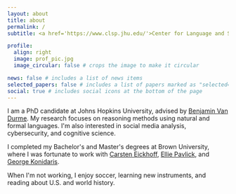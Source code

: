 ```yaml
---
layout: about
title: about
permalink: /
subtitle: <a href='https://www.clsp.jhu.edu/'>Center for Language and Speech Processing</a>

profile:
  align: right
  image: prof_pic.jpg
  image_circular: false # crops the image to make it circular

news: false # includes a list of news items
selected_papers: false # includes a list of papers marked as "selected={true}"
social: true # includes social icons at the bottom of the page
---
```



I am a PhD candidate at Johns Hopkins University, advised by <a href='https://www.cs.jhu.edu/~vandurme/'>Benjamin Van Durme</a>. My research focuses on reasoning methods using natural and formal languages. I'm also interested in social media analysis, cybersecurity, and cognitive science.


I completed my Bachelor's and Master's degrees at Brown University, where I was fortunate to work with <a href='https://health-nlp.com/people/carsten.html'>Carsten Eickhoff</a>, <a href='https://cs.brown.edu/people/epavlick/'>Ellie Pavlick</a>, and <a href='https://cs.brown.edu/people/gdk/'>George Konidaris</a>.

When I'm not working, I enjoy soccer, learning new instruments, and reading about U.S. and world history.
